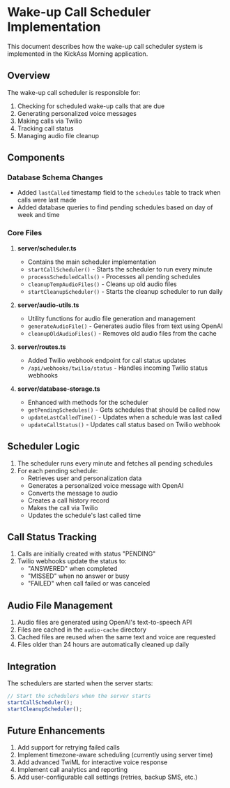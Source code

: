 # Wake-up Call Scheduler Implementation

This document describes how the wake-up call scheduler system is implemented in the KickAss Morning application.

## Overview

The wake-up call scheduler is responsible for:
1. Checking for scheduled wake-up calls that are due
2. Generating personalized voice messages
3. Making calls via Twilio
4. Tracking call status
5. Managing audio file cleanup

## Components

### Database Schema Changes

- Added `lastCalled` timestamp field to the `schedules` table to track when calls were last made
- Added database queries to find pending schedules based on day of week and time

### Core Files

1. **server/scheduler.ts**
   - Contains the main scheduler implementation
   - `startCallScheduler()` - Starts the scheduler to run every minute
   - `processScheduledCalls()` - Processes all pending schedules
   - `cleanupTempAudioFiles()` - Cleans up old audio files
   - `startCleanupScheduler()` - Starts the cleanup scheduler to run daily

2. **server/audio-utils.ts**
   - Utility functions for audio file generation and management
   - `generateAudioFile()` - Generates audio files from text using OpenAI
   - `cleanupOldAudioFiles()` - Removes old audio files from the cache

3. **server/routes.ts**
   - Added Twilio webhook endpoint for call status updates
   - `/api/webhooks/twilio/status` - Handles incoming Twilio status webhooks

4. **server/database-storage.ts**
   - Enhanced with methods for the scheduler
   - `getPendingSchedules()` - Gets schedules that should be called now
   - `updateLastCalledTime()` - Updates when a schedule was last called
   - `updateCallStatus()` - Updates call status based on Twilio webhook

## Scheduler Logic

1. The scheduler runs every minute and fetches all pending schedules
2. For each pending schedule:
   - Retrieves user and personalization data
   - Generates a personalized voice message with OpenAI
   - Converts the message to audio
   - Creates a call history record
   - Makes the call via Twilio
   - Updates the schedule's last called time

## Call Status Tracking

1. Calls are initially created with status "PENDING"
2. Twilio webhooks update the status to:
   - "ANSWERED" when completed
   - "MISSED" when no answer or busy
   - "FAILED" when call failed or was canceled

## Audio File Management

1. Audio files are generated using OpenAI's text-to-speech API
2. Files are cached in the `audio-cache` directory
3. Cached files are reused when the same text and voice are requested
4. Files older than 24 hours are automatically cleaned up daily

## Integration

The schedulers are started when the server starts:
```typescript
// Start the schedulers when the server starts
startCallScheduler();
startCleanupScheduler();
```

## Future Enhancements

1. Add support for retrying failed calls
2. Implement timezone-aware scheduling (currently using server time)
3. Add advanced TwiML for interactive voice response
4. Implement call analytics and reporting
5. Add user-configurable call settings (retries, backup SMS, etc.)